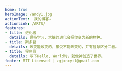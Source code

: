 ```yaml
---
home: true
heroImage: /andy1.jpg
actionText:  我的博客→
actionLink: /ARTS/
features:
- title: 进化者
  details: 保持学习，大脑的进化会把你变为新的物种。
- title: 斯多葛
  details: 改变能改变的，接受不能改变的，并有智慧区分二者。
- title: 程序员
  details: 写下Hello, World时，就像神创造了世界。
footer: MIT Licensed | zgjxncytl@gmail.com
---
```

